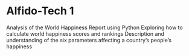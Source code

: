 # Alfido-Tech 1
Analysis of the World Happiness Report using Python
Exploring how to calculate world happiness scores and rankings
Description and understanding of the six parameters affecting a country’s people’s happiness
